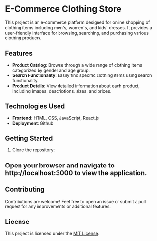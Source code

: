 # E-Commerce Clothing Store

This project is an e-commerce platform designed for online shopping of clothing items including men's, women's, and kids' dresses. It provides a user-friendly interface for browsing, searching, and purchasing various clothing products.

## Features

- **Product Catalog**: Browse through a wide range of clothing items categorized by gender and age group.
- **Search Functionality**: Easily find specific clothing items using search functionality.
- **Product Details**: View detailed information about each product, including images, descriptions, sizes, and prices.

## Technologies Used

- **Frontend**: HTML, CSS, JavaScript, React.js
- **Deployment**: Github

## Getting Started

1. Clone the repository:


## Open your browser and navigate to http://localhost:3000 to view the application.

## Contributing

Contributions are welcome! Feel free to open an issue or submit a pull request for any improvements or additional features.

## License

This project is licensed under the [MIT License](LICENSE).

